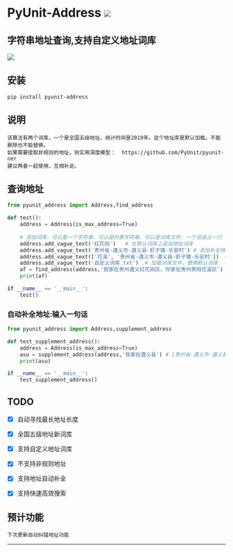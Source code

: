 # **PyUnit-Address** [![](https://gitee.com/tyoui/logo/raw/master/logo/photolog.png)][1]

## 字符串地址查询,支持自定义地址词库
[![](https://img.shields.io/badge/Python-3.7-green.svg)](https://pypi.org/project/pyunit-address/)


## 安装
    pip install pyunit-address

## 说明
    该算法有两个词库，一个是全国五级地址，统计时间是2019年。这个地址库是默认加载。不能删除也不能替换。
    如果需要提取非规则的地址，则实用深度模型：  https://github.com/PyUnit/pyunit-ner
    建议两者一起使用，互相补足。

## 查询地址
```python
from pyunit_address import Address,find_address

def test():
    address = Address(is_max_address=True)
    
    # 添加词库，可以是一个字符串、可以是列表字符串、可以是词库文件，一个词语占一行
    address.add_vague_text('红花岗')   # 在默认词库上追加地址词库
    address.add_vague_text('贵州省-遵义市-遵义县-虾子镇-乐安村') # 添加补全地址
    address.add_vague_text(['花溪', '贵州省-遵义市-遵义县-虾子镇-乐安村'])  # 加载词库列表，替换默认词库
    address.add_vague_text('自定义词库.txt')  # 加载词库文件，替换默认词库
    af = find_address(address,'我家在贵州遵义红花岗区，你家在贵州贵阳花溪区')
    print(af)

if __name__ == '__main__':
    test()
```

### 自动补全地址:输入一句话
```python
from pyunit_address import Address,supplement_address

def test_supplement_address():
    address = Address(is_max_address=True)
    asu = supplement_address(address,'我家在遵义县') # [贵州省-遵义市-遵义县]
    print(asu)

if __name__ == '__main__':
    test_supplement_address()

```

## TODO
- [x] 自动寻找最长地址长度
- [x] 全国五级地址新词库
- [x] 支持自定义地址词库
- [x] 不支持非规则地址
- [x] 支持地址自动补全
- [x] 支持快速高效搜索


## 预计功能
    下次更新自动纠错地址功能

***
[1]: https://blog.jtyoui.com